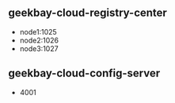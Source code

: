 ## geekbay-cloud-registry-center

- node1:1025
- node2:1026
- node3:1027

## geekbay-cloud-config-server

- 4001

## 